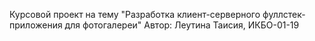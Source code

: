 Курсовой проект на тему "Разработка клиент-серверного фуллстек-приложения для фотогалереи" 
Автор: Леутина Таисия, ИКБО-01-19
